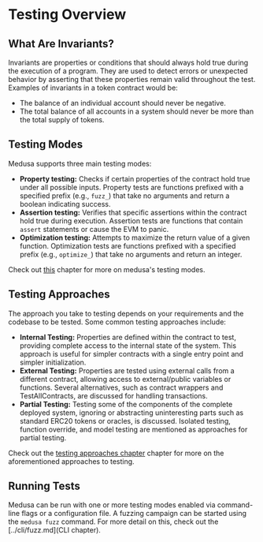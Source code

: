 # Testing Overview

## What Are Invariants?

Invariants are properties or conditions that should always hold true during the execution of a program. They are used to detect errors or unexpected behavior by asserting that these properties remain valid throughout the test.
Examples of invariants in a token contract would be:

- The balance of an individual account should never be negative.
- The total balance of all accounts in a system should never be more than the total supply of tokens.

## Testing Modes

Medusa supports three main testing modes:

- **Property testing:** Checks if certain properties of the contract hold true under all possible inputs. Property tests are functions prefixed with a specified prefix (e.g., `fuzz_`) that take no arguments and return a boolean indicating success.
- **Assertion testing:** Verifies that specific assertions within the contract hold true during execution. Assertion tests are functions that contain `assert` statements or cause the EVM to panic.
- **Optimization testing:** Attempts to maximize the return value of a given function. Optimization tests are functions prefixed with a specified prefix (e.g., `optimize_`) that take no arguments and return an integer.

Check out [this](./testing_modes.md) chapter for more on medusa's testing modes.

## Testing Approaches

The approach you take to testing depends on your requirements and the codebase to be tested. Some common testing approaches include:

- **Internal Testing:** Properties are defined within the contract to test, providing complete access to the internal state of the system. This approach is useful for simpler contracts with a single entry point and simpler initialization.
- **External Testing:** Properties are tested using external calls from a different contract, allowing access to external/public variables or functions. Several alternatives, such as contract wrappers and TestAllContracts, are discussed for handling transactions.
- **Partial Testing:** Testing some of the components of the complete deployed system, ignoring or abstracting uninteresting parts such as standard ERC20 tokens or oracles, is discussed. Isolated testing, function override, and model testing are mentioned as approaches for partial testing.

Check out the [testing approaches chapter](./testing_approaches.md) chapter for more on the aforementioned approaches to testing.

## Running Tests

Medusa can be run with one or more testing modes enabled via command-line flags or a configuration file. A fuzzing campaign can be started using the `medusa fuzz` command. For more detail on this, check out the [../cli/fuzz.md](CLI chapter).
